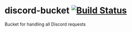 # discord-bucket [![Build Status](https://travis-ci.org/oxylbot/discord-bucket.svg?branch=master)](https://travis-ci.org/oxylbot/discord-bucket)
Bucket for handling all Discord requests